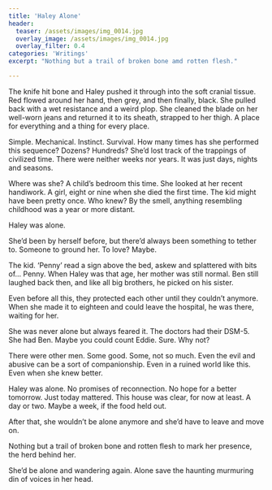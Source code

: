 ```yaml
---
title: 'Haley Alone'
header: 
  teaser: /assets/images/img_0014.jpg
  overlay_image: /assets/images/img_0014.jpg
  overlay_filter: 0.4
categories: 'Writings'
excerpt: "Nothing but a trail of broken bone amd rotten flesh."

---
```


The knife hit bone and Haley pushed it through into the soft cranial tissue. Red flowed around her hand, then grey, and then finally, black. She pulled back with a wet resistance and a weird plop. She cleaned the blade on her well-worn jeans and returned it to its sheath, strapped to her thigh. A place for everything and a thing for every place.

Simple. Mechanical. Instinct. Survival. How many times has she performed this sequence? Dozens? Hundreds? She’d lost track of the trappings of civilized time. There were neither weeks nor years. It was just days, nights and seasons.

Where was she? A child’s bedroom this time. She looked at her recent handiwork. A girl, eight or nine when she died the first time. The kid might have been pretty once. Who knew? By the smell, anything resembling childhood was a year or more distant.

Haley was alone.

She’d been by herself before, but there’d always been something to tether to. Someone to ground her. To love? Maybe.

The kid. ‘Penny’ read a sign above the bed, askew and splattered with bits of… Penny. When Haley was that age, her mother was still normal. Ben still laughed back then, and like all big brothers, he picked on his sister.

Even before all this, they protected each other until they couldn’t anymore. When she made it to eighteen and could leave the hospital, he was there, waiting for her.

She was never alone but always feared it. The doctors had their DSM-5. She had Ben. Maybe you could count Eddie. Sure. Why not?

There were other men. Some good. Some, not so much. Even the evil and abusive can be a sort of companionship. Even in a ruined world like this. Even when she knew better.

Haley was alone. No promises of reconnection. No hope for a better tomorrow. Just today mattered. This house was clear, for now at least. A day or two. Maybe a week, if the food held out.

After that, she wouldn’t be alone anymore and she’d have to leave and move on.

Nothing but a trail of broken bone and rotten flesh to mark her presence, the herd behind her.

She’d be alone and wandering again. Alone save the haunting murmuring din of voices in her head.
